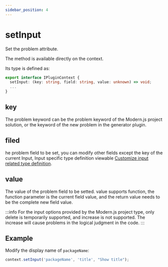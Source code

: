 ```yaml
---
sidebar_position: 4
---
```


# setInput

Set the problem attribute.

The method is available directly on the context.

Its type is defined as:

```ts
export interface IPluginContext {
  setInput: (key: string, field: string, value: unknown) => void;
  ...
}
```

## key

The problem keyword can be the problem keyword of the Modern.js project solution, or the keyword of the new problem in the generator plugin.

## filed

he problem field to be set, you can modify other fields except the key of the current Input, Input specific type definition viewable [Customize input related type definition](/docs/guides/topic-detail/generator/plugin/api/input/type).

## value

The value of the problem field to be setted. value supports function, the function parameter is the current field value, and the return value needs to be the complete new field value.

:::info
For the input options provided by the Modern.js project type, only delete is temporarily supported, and increase is not supported. The increase will cause problems in the logical judgment in the code.
:::

## Example

Modify the display name of `packageName`:

```ts
context.setInput('packageName', 'title', "Show title");
```
